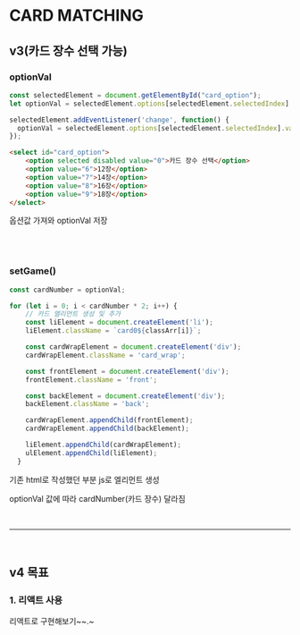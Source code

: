 # CARD MATCHING
## v3(카드 장수 선택 가능)

### optionVal
```js
const selectedElement = document.getElementById("card_option");
let optionVal = selectedElement.options[selectedElement.selectedIndex].value;

selectedElement.addEventListener('change', function() {
  optionVal = selectedElement.options[selectedElement.selectedIndex].value;
});
```
``` html
<select id="card_option">
    <option selected disabled value="0">카드 장수 선택</option>
    <option value="6">12장</option>
    <option value="7">14장</option>
    <option value="8">16장</option>
    <option value="9">18장</option>
</select>
```
옵션값 가져와 optionVal 저장

<br>
<br>

### setGame()
```js
const cardNumber = optionVal;

for (let i = 0; i < cardNumber * 2; i++) {
    // 카드 엘리먼트 생성 및 추가
    const liElement = document.createElement('li');
    liElement.className = `card0${classArr[i]}`;

    const cardWrapElement = document.createElement('div');
    cardWrapElement.className = 'card_wrap';

    const frontElement = document.createElement('div');
    frontElement.className = 'front';

    const backElement = document.createElement('div');
    backElement.className = 'back';

    cardWrapElement.appendChild(frontElement);
    cardWrapElement.appendChild(backElement);

    liElement.appendChild(cardWrapElement);
    ulElement.appendChild(liElement);
  }

```
기존 html로 작성했던 부분 js로 엘리먼트 생성

optionVal 값에 따라 cardNumber(카드 장수) 달라짐

<br>

---

<br>

## v4 목표
### 1. 리액트 사용
리액트로 구현해보기~~.~